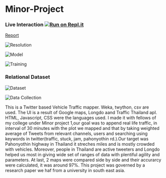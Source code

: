 # Minor-Project

### Live Interaction [![Run on Repl.it](https://repl.it/badge/github/Grv-Singh/Congestion-Control-using-Twitter)](https://repl.it/github/Grv-Singh/Congestion-Control-using-Twitter)

<a href="https://www.slideshare.net/GauravSingh1391/twitter-analysis-of-road-traffic-congestion-severity-estimation" target="_blank">Report</a>

![Resolution](https://raw.githubusercontent.com/Grv-Singh/Congestion-Control-using-Twitter/master/overview.JPEG)

![Model](https://raw.githubusercontent.com/Grv-Singh/Congestion-Control-using-Twitter/master/use%20of%20mod.jpeg)

![Training](https://raw.githubusercontent.com/Grv-Singh/Congestion-Control-using-Twitter/master/training%20data.JPG)

### Relational Dataset
![Dataset](https://raw.githubusercontent.com/grv-singh/congestion-control-using-twitter/master/mongoestimeted.jpg)

![Data Collection](https://raw.githubusercontent.com/Grv-Singh/Congestion-Control-using-Twitter/master/Twitter%20Data/datacollection.jpeg)

This is a Twitter based Vehicle Traffic mapper. Weka, twython, csv are used. The UI is a result of Google maps, Longdo aand Traffic Thailand apI. HTML, Javascript, CSS were the languages used. I made it with fellows of my college under Minor project 1,our goal was to append real life traffic, in interval of 30 minutes with the plot we mapped and that by taking weighted average of Tweets from relevant channels, users and searching using keywords in twitter(traffic, stuck, jam, pahonyothin rd.).Our target was Pahonyothin highway in Thailand it streches miles and is mostly crowded with vehicles. Moreover, people in Thailand are active tweeters and Longdo helped us most in giving wide set of ranges of data with plentiful agility and parameters. At last, 2 maps were compared side by side and their accurarcy were calculated, it was around 97%. This project was governed by a research paper we haf from a university in south east asia.


